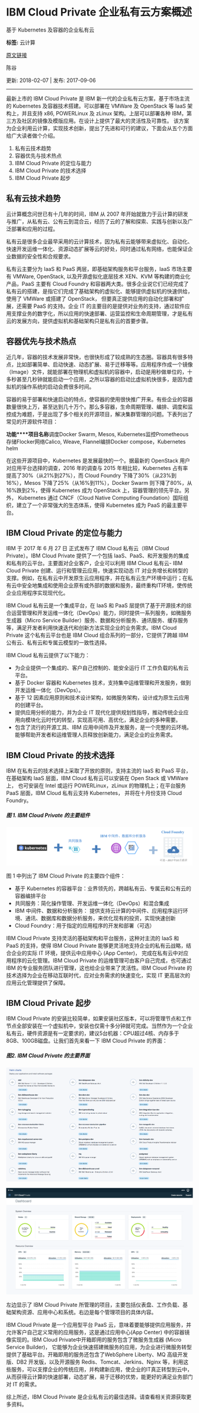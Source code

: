 # IBM Cloud Private 企业私有云方案概述
基于 Kubernetes 及容器的企业私有云

**标签:** 云计算

[原文链接](https://developer.ibm.com/zh/articles/cl-ibm-icp1-kubernetes/)

陈谷

更新: 2018-02-07 \| 发布: 2017-09-06

* * *

最新上市的 IBM Cloud Private 是 IBM 新一代的企业私有云方案，基于市场主流的 Kubernetes 及容器技术搭建。可以部署在 VMWare 及 OpenStack 等 IaaS 架构上，并且支持 x86, POWERLinux 及 zLinux 架构。上层可以部署各种 IBM，第三方及社区的镜像及模版应用。在设计上提供了最大的灵活性及可靠性。 该方案为企业利用云计算，实现技术创新，提出了先进和可行的建议，下面会从五个方面给广大读者做个介绍。

1. 私有云技术趋势
2. 容器优先与技术热点
3. IBM Cloud Private 的定位与能力
4. IBM Cloud Private 的技术选择
5. IBM Cloud Private 起步

## 私有云技术趋势

云计算概念问世已有十几年的时间，IBM 从 2007 年开始就致力于云计算的研发与推广，从私有云、公有云到混合云，经历了云的了解和探索、实践与创新以及广泛部署和应用的过程。

私有云是很多企业最早采用的云计算技术，因为私有云能够带来虚拟化、自动化、快速开发运维一体化、资源动态扩展等云的好处，同时通过私有网络，也能保证企业数据的安全性和合规要求。

私有云主要分为 IaaS 和 PaaS 两层，即基础架构服务和平台服务，IaaS 市场主要有 VMWare, OpenStack, 以及开源虚拟化底层技术 XEN、KVM 等构建的商业化产品，PaaS 主要有 Cloud Foundry 和容器两大类。很多企业说它们已经完成了私有云的搭建，是指它们完成了基础架构的虚拟化、能够提供虚拟机的快速供给，使用了 VMWare 或搭建了 OpenStack， 但要真正提供应用的自动化部署和扩展，还需要 PaaS 的支持。企业 IT 的主要目的是提供对业务的支持，通过软件应用支撑业务的数字化，所以应用的快速部署、运营监控和生命周期管理，才是私有云的发展方向，提供虚拟机和基础架构只是私有云的首要步骤。

## 容器优先与技术热点

近几年，容器的技术发展非常快，也很快形成了较成熟的生态圈。容器具有很多特点，比如部署简单、启动快速、动态扩展、易于迁移等等。应用程序作成一个镜像（Image）文件，就能部署在物理机和虚拟机的容器中，启动是用秒做单位的，十多秒甚至几秒钟就能启动一个应用，之所以容器的启动比虚拟机快很多，是因为虚拟机的操作系统的启动会费很多时间。

容器的易于部署和快速启动的特点，使容器的使用很快推广开来。有些企业的容器数量很快上万，甚至达到几十万个。那么多容器，生命周期管理、编排、调度和监控成为难题，于是出现了多个相关的开源项目，解决集群管理的问题。下表列出了常见的开源软件项目：

**功能****项目名称**调度Docker Swarm, Mesos, Kubernetes监控Prometheous存储Flocker网络Calico, Weave, Flannel编排Docker compose，Kubernetes helm

在这些开源项目中，Kubernetes 是发展最快的一个。据最新的 OpenStack 用户对应用平台选择的调查，2016 年的调查与 2015 年相比较，Kubernetes 占有率提高了30%（从21%到27%），而 Cloud Foundry 下降了30%（从23%到16%），Mesos 下降了25%（从16%到11%），Docker Swarm 则下降了80%，从16%跌到2%，使得 Kubernetes 成为 OpenStack 上，容器管理的领先平台。另外， Kubernetes 通过 CNCF（Cloud Native Computing Foundation）国际组织，建立了一个非常强大的生态体系，使得 Kubernetes 成为 PaaS 的最主要平台。

## IBM Cloud Private 的定位与能力

IBM 于 2017 年 6 月 27 日 正式发布了 IBM Cloud 私有云（IBM Cloud Private）。IBM Cloud Private 提供了一个包括 IaaS、PaaS、和开发服务的集成和私有的云平台。主要面对企业客户，企业可以利用 IBM Cloud 私有云- IBM Cloud Private 创建、运行和管理云应用，快速实现动态 IT 对业务增长和转型的支撑。例如，在私有云中开发原生云应用程序，并在私有云生产环境中运行；在私有云中安全地集成和使用企业原有或外部的数据和服务，最终重构IT环境，使传统企业应用程序实现现代化。

IBM Cloud 私有云是一个集成平台，在 IaaS 和 PaaS 层提供了基于开源技术的综合运营管理和开发运维一体化（DevOps）能力，同时提供一系列服务，如微服务生成器（Micro Service Builder）服务、数据和分析服务、通讯服务、缓存服务等，满足开发者利用快速迭代和创新方法实现企业的业务需求。IBM Cloud Private 这个私有云平台也是 IBM Cloud 组合系列的一部分，它提供了跨越 IBM 公有云、私有云和专属云模型的一致性选择。

IBM Cloud 私有云提供了以下能力：

- 为企业提供一个集成的、客户自己控制的、能安全运行 IT 工作负载的私有云平台。
- 基于 Docker 容器和 Kubernetes 技术，支持集中运维管理和开发服务，做到开发运维一体化（DevOps）。
- 基于 12 因素应用原则和技术设计架构，如微服务架构，设计成为原生云应用的创建平台。
- 提供应用分析的能力，并为企业 IT 现代化提供规划性指导，推动传统企业应用向模块化云时代的转型，实现高可用、高优化，满足企业的多种需要。
- 包含了流行的开源工具、IBM 应用中间件及开发服务，是一个完整的云环境。能够帮助开发者和运维管理人员释放创新能力，满足企业的业务需求。

## IBM Cloud Private 的技术选择

IBM 在私有云的技术选择上采取了开放的原则，支持主流的 IaaS 和 PaaS 平台，在基础架构 IaaS 层面，IBM Cloud 私有云可以安装在 Open Stack 或 VMWare 上， 也可安装在 Intel 或运行 POWERLinux，zLinux 的物理机上；在平台服务 PaaS 层面，IBM Cloud 私有云支持 Kubernetes， 并将在十月份支持 Cloud Foundry。

##### 图 1\. IBM Cloud Private 的主要组件

![IBM Cloud Private 的主要组件](../ibm_articles_img/cl-ibm-icp1-kubernetes_images_image001.png)

图 1 中列出了 IBM Cloud Private 的主要四个组件：

- 基于 Kubernetes 的容器平台：业界领先的，跨越私有云、专属云和公有云的容器编排平台
- 共同服务：简化操作管理、开发运维一体化（DevOps）和混合集成
- IBM 中间件、数据和分析服务： 提供支持云计算的中间件、应用程序运行环境、通讯、数据库和数据分析服务，来优化现有的投资，实现快速创新
- Cloud Foundry：用于指定的应用程序的开发和部署（可选）

IBM Cloud Private 支持灵活的基础架构和平台服务，这种对主流的 IaaS 和 PaaS 的支持，使得 IBM Cloud Private 能够更灵活地支持企业的私有云战略，结合企业的实际 IT 环境，提供云中应用中心 (App Center)， 完成在私有云中对应用程序的云化管理。IBM Cloud Private 的运维管理可由客户自己完成，也可通过 IBM 的专业服务团队进行管理，这也给企业带来了灵活性。IBM Cloud Private 的技术选择为企业在移动互联时代，应对业务需求的快速变化，实现 IT 更高层次的应用云化管理提供了保障。

## IBM Cloud Private 起步

IBM Cloud Private 的安装比较简单，如果安装社区版本，可以将管理节点和工作节点全部安装在一个虚拟机中，安装也仅需十多分钟就可完成。当然作为一个企业私有云，硬件资源是有一定要求的，建议5台机器：CPU超过4核、内存多于8GB、100GB磁盘。让我们首先来看一下 IBM Cloud Private 的界面：

##### 图2\. IBM Cloud Private 的主要界面

![IBM Cloud Private 的主要界面](../ibm_articles_img/cl-ibm-icp1-kubernetes_images_image002.png)

![IBM Cloud Private 的主要界面2](../ibm_articles_img/cl-ibm-icp1-kubernetes_images_image003.png)

左边显示了 IBM Cloud Private 所管理的项目，主要包括仪表盘、工作负载、基础架构资源、应用中心和系统。右边是每个管理项目的具体内容。

IBM Cloud Private 是一个应用型平台 PaaS 云，意味着要能够提供应用服务，并允许客户自己定义常用的应用服务，这是通过应用中心(App Center) 中的容器镜像实现的。IBM Cloud Private中开箱即用的服务包含了微服务生成器 (Micro Service Builder)， 它能够为企业快速搭建微服务的应用，为企业进行微服务转型提供了基础平台。开箱即用的服务还包含了WebSphere Liberty、MQ 高级开发版、DB2 开发版，以及开源服务 Redis、Tomcat、Jerkins、Nginx 等，利用这些服务，可以支撑企业的传统应用，并构建新应用，使企业的IT真正转型到云中，从而获得云计算的快速部署，动态扩展，易于迁移的优势，能更好的满足业务部门对 IT 的需求。

综上所述，IBM Cloud Private 是企业私有云的最佳选择。请查看相关资源获取更多资料。